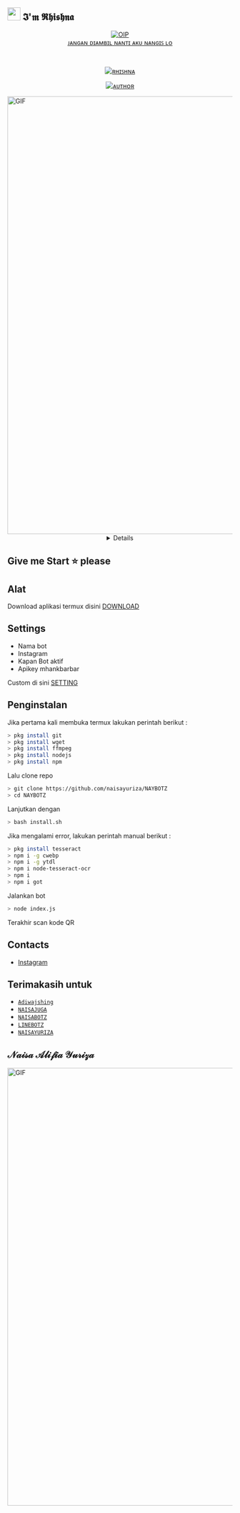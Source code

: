 ## <img src="https://github.com/TheDudeThatCode/TheDudeThatCode/blob/master/Assets/Hi.gif" width="29px"> 𝕴'𝖒 𝕽𝖍𝖎𝖘𝖍𝖓𝖆
<p align="center">
<a href="https://imgbb.com/"><img src="https://i.ibb.co/gg8pP4r/OIP.jpg" alt="OIP" border="0"></a><br /><a target='_blank' href='https://imgbb.com/'>ᴊᴀɴɢᴀɴ ᴅɪᴀᴍʙɪʟ ɴᴀɴᴛɪ ᴀᴋᴜ ɴᴀɴɢɪꜱ ʟᴏ</a><br />
</p>
<br>



<p align="center">
<a href="#"><img title="ʀʜɪꜱʜɴᴀ" src="https://img.shields.io/badge/ʀʜɪꜱʜɴᴀ-green?colorA=%23ff0000&colorB=%23017e40&style=for-the-badge"></a>
</p>
<p align="center">
<a href="https://github.com/naisayuriza"><img title="ᴀᴜᴛʜᴏʀ" src="https://img.shields.io/badge/ᴀᴜᴛʜᴏʀ-ʀʜɪꜱʜɴᴀ-orange.svg?style=for-the-badge&logo=github"></a>
</p>
<p align="center">
</p>
<img alt="GIF" src="https://media.giphy.com/media/FbN2hnZhwTWGmN2cRl/giphy.gif" width="980" />
<div align="center">
<details>
 
𝕹𝖆𝖎𝖘𝖆 𝕬𝖑𝖎𝖋𝖎𝖆 𝖄𝖚𝖗𝖎𝖟𝖆 𝕭𝖊𝖇 𝕶𝖚♡

### 𝓣𝓱𝓪𝓷𝓴𝓼 𝓕𝓸𝓻 𝓣𝓱𝓮𝓷𝓪𝔂 𝓖𝓪𝓻𝓲𝓼𝓴𝓮𝓻𝓪𝓼

### WARNING
MAU RE-UPLOAD SCRIPT? KASIH NAMA/LINK CHANNEL SAYA.... DILARANG UBAH INFO!!!

## NOTE:> 
SCRIPTNYA JANGAN DI JUAL/BELI KAN.. SCRIPT INI 100% GRATIS BUAT KALIAN PENGGUNA TERMUX
</div>

<p align="center">

</p>

## Give me Start ⭐ please

## Alat

Download aplikasi termux disini [DOWNLOAD](https://play.google.com/store/apps/details?id=com.termux) 


## Settings

* Nama bot
* Instagram
* Kapan Bot aktif
* Apikey mhankbarbar

Custom di sini [SETTING](https://github.com/naisayuriza/NAYBOTZ/blob/master/index.js/#L13)


## Penginstalan

Jika pertama kali membuka termux lakukan perintah berikut :
```bash
> pkg install git
> pkg install wget
> pkg install ffmpeg
> pkg install nodejs
> pkg install npm
```
Lalu clone repo
```bash
> git clone https://github.com/naisayuriza/NAYBOTZ
> cd NAYBOTZ
```
Lanjutkan dengan
```bash
> bash install.sh
```
Jika mengalami error, lakukan perintah manual berikut :
```bash
> pkg install tesseract
> npm i -g cwebp
> npm i -g ytdl
> npm i node-tesseract-ocr
> npm i
> npm i got
```
Jalankan bot
```bash
> node index.js
```
Terakhir scan kode QR

## Contacts
* [Instagram](https://www.instagram.com/thenay.gariskeras)


## Terimakasih untuk
* [`Adiwajshing`](https://github.com/adiwajshing/Baileys)
* [`NAISAJUGA`](https://github.com/naisajuga)
* [`NAISABOTZ`](https://github.com/naisabotz)
* [`LINEBOTZ`](https://github.com/linebotz)
* [`NAISAYURIZA`](https://github.com/naisayuriza)

## 𝒩𝒶𝒾𝓈𝒶 𝒜𝓁𝒾𝒻𝒾𝒶 𝒴𝓊𝓇𝒾𝓏𝒶 
  
  
  <img alt="GIF" src="https://media.giphy.com/media/BcGfOSdJrLyiP1c1O8/giphy.gif" width="980" />
